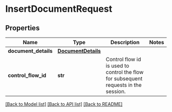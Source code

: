# InsertDocumentRequest

## Properties
Name | Type | Description | Notes
------------ | ------------- | ------------- | -------------
**document_details** | [**DocumentDetails**](DocumentDetails.md) |  | 
**control_flow_id** | **str** | Control flow id is used to control the flow for subsequent requests in the session. | 

[[Back to Model list]](../README.md#documentation-for-models) [[Back to API list]](../README.md#documentation-for-api-endpoints) [[Back to README]](../README.md)

